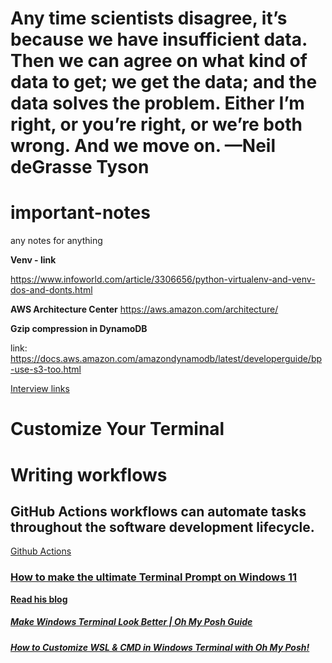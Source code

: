 # <span>
<h1>
<p>
 Any time scientists disagree, it’s because we have insufficient data. Then we can agree
 on what kind of data to get; we get the data; and the data solves the problem. Either I’m
 right, or you’re right, or we’re both wrong. And we move on.
 —Neil deGrasse Tyson
</p>
</h1>
</span>

# important-notes
any notes for anything


**Venv - link**

https://www.infoworld.com/article/3306656/python-virtualenv-and-venv-dos-and-donts.html 

**AWS Architecture Center**
https://aws.amazon.com/architecture/


**Gzip compression in DynamoDB**

link: https://docs.aws.amazon.com/amazondynamodb/latest/developerguide/bp-use-s3-too.html  


[Interview links](https://www.redhat.com/en/blog/modern-continuous-integration-continuous-delivery-ci-cd-pipeline-for-traditional-provisioning-your-questions-answered-part-2)

# Customize Your Terminal


# Writing workflows
## GitHub Actions workflows can automate tasks throughout the software development lifecycle.
[Github Actions](https://docs.github.com/en/actions/writing-workflows)


### [How to make the ultimate Terminal Prompt on Windows 11](https://www.youtube.com/watch?v=VT2L1SXFq9U&t=20s&ab_channel=ScottHanselman)

**[Read his blog](https://www.hanselman.com/blog/my-ultimate-powershell-prompt-with-oh-my-posh-and-the-windows-terminal)**

##### [Make Windows Terminal Look Better | Oh My Posh Guide](https://www.youtube.com/watch?v=-G6GbXGo4wo&t=226s&ab_channel=TroubleChute)

##### [How to Customize WSL & CMD in Windows Terminal with Oh My Posh!](https://www.youtube.com/watch?v=lxNLJsDKyU4&ab_channel=JordiAdoumie)
